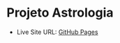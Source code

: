 <h1>Projeto Astrologia</h1>

- Live Site URL: [GitHub Pages](https://eduardo-vinicius-dos-sr.github.io/projeto-astrologia/)
